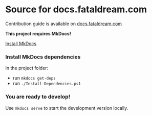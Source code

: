 # Source for docs.fataldream.com

Contribution guide is available on [docs.fataldream.com](https://docs.fataldream.com)

**This project requires MkDocs!**

[Install MkDocs](https://www.mkdocs.org/user-guide/installation/)

### Install MkDocs dependencies
In the project folder:
- run `mkdocs get-deps`
- run `./Install-Dependencies.ps1`

### You are ready to develop!
Use `mkdocs serve` to start the development version locally.